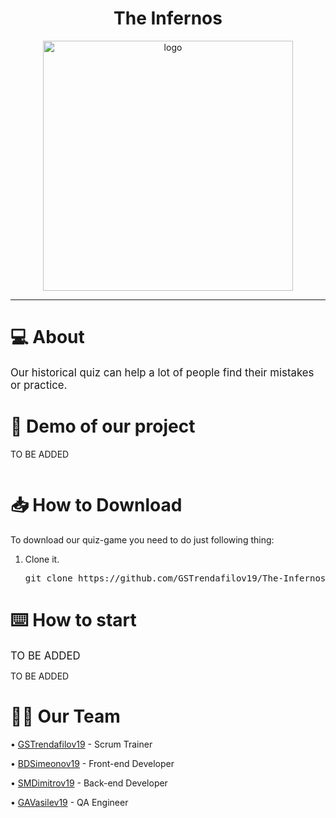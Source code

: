 <h1 align = "center"> The Infernos </h1>
  <p align = "center">
  <img src = "https://imgur.com/eMr5dyd.jpeg"  alt = "logo" width = "400px" height = "400px">
  </p>
  
  
 

  <hr>
  <h1>💻 About  </h1>
  <p> 
  <big> Our historical quiz can help a lot of people find their mistakes or practice.</big></p>
   


  <h1>👀 Demo of our project </h1>
  <p>TO BE ADDED</p>
  <img src  = "">

  <h1>📥 How to Download</h1>
  <p>To download our quiz-game you need to do just following thing: <br> </p>
  <ol>
    <li>Clone it.</li>
    <pre>git clone https://github.com/GSTrendafilov19/The-Infernos.git</pre>
  </ol>
  
  <h1>⌨️ How to start</h1>
  <p><big>TO BE ADDED</big></p>
  <p>TO BE ADDED</p>

  <p>
    <h1> 👨‍💻 Our Team</h1>
    <p> • <a href = "https://github.com/GSTrendafilov19"> GSTrendafilov19</a> - Scrum Trainer </p>
	<p> • <a href = "https://github.com/BDSimeonov19"> BDSimeonov19</a> - Front-end Developer </p>
	<p> • <a href = "https://github.com/SMDimitrov19"> SMDimitrov19</a> - Back-end Developer </p>
	<p> • <a href = "https://github.com/GAVasilev19"> GAVasilev19</a> - QA Engineer </p>
	</p>
